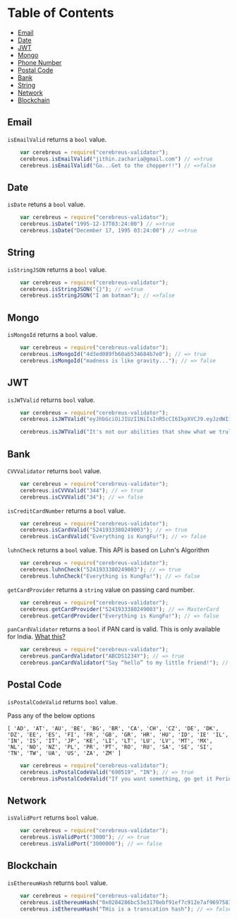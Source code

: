 # Table of Contents

* [Email](#Email)
* [Date](#Date)
* [JWT](#JWT)
* [Mongo](#Mongo)
* [Phone Number](#PhoneNumber)
* [Postal Code](#PostalCode)
* [Bank](#Bank)
* [String](#String)
* [Network](#Network)
* [Blockchain](#Blockchain)

## Email

`isEmailValid` returns a `bool` value.

```javascript
    var cerebreus = require("cerebreus-validator");
    cerebreus.isEmailValid("jithin.zacharia@gmail.com") // =>true
    cerebreus.isEmailValid("Go...Get to the chopper!!") // =>false
```

## Date

`isDate` retuns a `bool` value.

```javascript
    var cerebreus = require("cerebreus-validator");
    cerebreus.isDate("1995-12-17T03:24:00") // =>true
    cerebreus.isDate("December 17, 1995 03:24:00") // =>true
```

## String

`isStringJSON` returns a `bool` value.
```javascript
    var cerebreus = require("cerebreus-validator");
    cerebreus.isStringJSON("{}"); // =>true
    cerebreus.isStringJSON("I am batman"); // =>false
```

## Mongo

`isMongoId` returns a `bool` value.

```javascript
    var cerebreus = require("cerebreus-validator");
    cerebreus.isMongoId("4d3ed089fb60ab534684b7e0"); // => true
    cerebreus.isMongoId("madness is like gravity..."); // => false
```

## JWT

`isJWTValid` returns `bool` value.
```javascript
    var cerebreus = require("cerebreus-validator");
    cerebreus.isJWTValid("eyJhbGciOiJIUzI1NiIsInR5cCI6IkpXVCJ9.eyJzdWIiOiIxMjM0NTY3ODkwIiwibmFtZSI6IkpvaG4gRG9lIiwiaWF0IjoxNTE2MjM5MDIyfQ.SflKxwRJSMeKKF2QT4fwpMeJf36POk6yJV_adQssw5c")); // => true

    cerebreus.isJWTValid("It's not our abilities that show what we truly are... it is our choices.")); // => false
```

## Bank

`CVVValidator` returns `bool` value.

```javascript
    var cerebreus = require("cerebreus-validator");
    cerebreus.isCVVValid("344"); // => true
    cerebreus.isCVVValid("34"); // => false
```

`isCreditCardNumber` returns a `bool` value.

```javascript
    var cerebreus = require("cerebreus-validator");
    cerebreus.isCardValid("5241933380249003"); // => true
    cerebreus.isCardValid("Everything is KungFu!"); // => false
```

`luhnCheck` returns a `bool` value. This API is based on Luhn's Algorithm

```javascript
    var cerebreus = require("cerebreus-validator");
    cerebreus.luhnCheck("5241933380249003"); // => true
    cerebreus.luhnCheck("Everything is KungFu!"); // => false
```

`getCardProvider` returns a `string` value on passing card number.

```javascript
    var cerebreus = require("cerebreus-validator");
    cerebreus.getCardProvider("5241933380249003"); // => MasterCard
    cerebreus.getCardProvider("Everything is KungFu!"); // => false
```

`panCardValidator` returns a `bool` if PAN card is valid. This is only available for India. [What this?](https://www.incometaxindia.gov.in/Pages/tax-services/apply-for-pan.aspx)

```javascript
    var cerebreus = require("cerebreus-validator");
    cerebreus.panCardValidator("ABCDS1234Y"); // => true
    cerebreus.panCardValidator("Say “hello” to my little friend!"); // => false
```

## Postal Code

`isPostalCodeValid` returns `bool` value.

Pass any of the below options

`[ 'AD', 'AT', 'AU', 'BE', 'BG', 'BR', 'CA', 'CH', 'CZ', 'DE', 'DK', 'DZ', 'EE', 'ES', 'FI', 'FR', 'GB', 'GR', 'HR', 'HU', 'ID', 'IE' 'IL', 'IN', 'IS', 'IT', 'JP', 'KE', 'LI', 'LT', 'LU', 'LV', 'MT', 'MX', 'NL', 'NO', 'NZ', 'PL', 'PR', 'PT', 'RO', 'RU', 'SA', 'SE', 'SI', 'TN', 'TW', 'UA', 'US', 'ZA', 'ZM' ]`


```javascript
    var cerebreus = require("cerebreus-validator");
    cerebreus.isPostalCodeValid("690519", "IN"); // => true
    cerebreus.isPostalCodeValid("If you want something, go get it Period.", "US"); // => false
```

## Network

`isValidPort` returns `bool` value.
```javascript
    var cerebreus = require("cerebreus-validator");
    cerebreus.isValidPort("3000"); // => true
    cerebreus.isValidPort("3000000"); // => false
```

## Blockchain

`isEthereumHash` returns `bool` value.

```javascript
    var cerebreus = require("cerebreus-validator");
    cerebreus.isEthereumHash("0x0284286bc53e3170ebf91ef7c912e7af969758399ab263e7a8eda148d64f586b"); // => true
    cerebreus.isEthereumHash("THis is a transcation hash"); // => false
```
